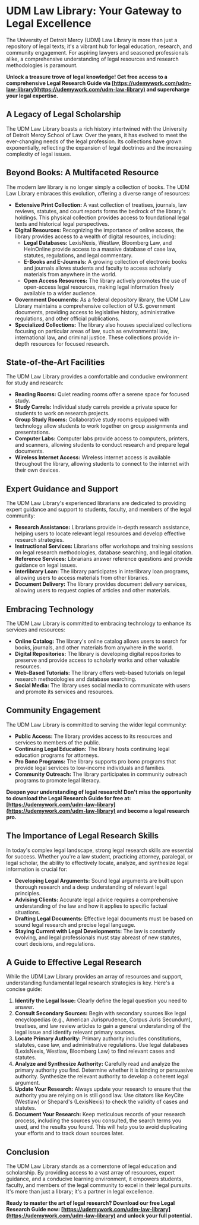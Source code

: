 # UDM Law Library: Your Gateway to Legal Excellence

The University of Detroit Mercy (UDM) Law Library is more than just a repository of legal texts; it's a vibrant hub for legal education, research, and community engagement. For aspiring lawyers and seasoned professionals alike, a comprehensive understanding of legal resources and research methodologies is paramount.

**Unlock a treasure trove of legal knowledge! Get free access to a comprehensive Legal Research Guide via [https://udemywork.com/udm-law-library](https://udemywork.com/udm-law-library) and supercharge your legal expertise.**

## A Legacy of Legal Scholarship

The UDM Law Library boasts a rich history intertwined with the University of Detroit Mercy School of Law. Over the years, it has evolved to meet the ever-changing needs of the legal profession. Its collections have grown exponentially, reflecting the expansion of legal doctrines and the increasing complexity of legal issues.

## Beyond Books: A Multifaceted Resource

The modern law library is no longer simply a collection of books. The UDM Law Library embraces this evolution, offering a diverse range of resources:

*   **Extensive Print Collection:** A vast collection of treatises, journals, law reviews, statutes, and court reports forms the bedrock of the library's holdings. This physical collection provides access to foundational legal texts and historical legal perspectives.
*   **Digital Resources:** Recognizing the importance of online access, the library provides access to a wealth of digital resources, including:
    *   **Legal Databases:** LexisNexis, Westlaw, Bloomberg Law, and HeinOnline provide access to a massive database of case law, statutes, regulations, and legal commentary.
    *   **E-Books and E-Journals:** A growing collection of electronic books and journals allows students and faculty to access scholarly materials from anywhere in the world.
    *   **Open Access Resources:** The library actively promotes the use of open-access legal resources, making legal information freely available to a wider audience.
*   **Government Documents:** As a federal depository library, the UDM Law Library maintains a comprehensive collection of U.S. government documents, providing access to legislative history, administrative regulations, and other official publications.
*   **Specialized Collections:** The library also houses specialized collections focusing on particular areas of law, such as environmental law, international law, and criminal justice. These collections provide in-depth resources for focused research.

## State-of-the-Art Facilities

The UDM Law Library provides a comfortable and conducive environment for study and research:

*   **Reading Rooms:** Quiet reading rooms offer a serene space for focused study.
*   **Study Carrels:** Individual study carrels provide a private space for students to work on research projects.
*   **Group Study Rooms:** Collaborative study rooms equipped with technology allow students to work together on group assignments and presentations.
*   **Computer Labs:** Computer labs provide access to computers, printers, and scanners, allowing students to conduct research and prepare legal documents.
*   **Wireless Internet Access:** Wireless internet access is available throughout the library, allowing students to connect to the internet with their own devices.

## Expert Guidance and Support

The UDM Law Library's experienced librarians are dedicated to providing expert guidance and support to students, faculty, and members of the legal community:

*   **Research Assistance:** Librarians provide in-depth research assistance, helping users to locate relevant legal resources and develop effective research strategies.
*   **Instructional Services:** Librarians offer workshops and training sessions on legal research methodologies, database searching, and legal citation.
*   **Reference Services:** Librarians answer reference questions and provide guidance on legal issues.
*   **Interlibrary Loan:** The library participates in interlibrary loan programs, allowing users to access materials from other libraries.
*   **Document Delivery:** The library provides document delivery services, allowing users to request copies of articles and other materials.

## Embracing Technology

The UDM Law Library is committed to embracing technology to enhance its services and resources:

*   **Online Catalog:** The library's online catalog allows users to search for books, journals, and other materials from anywhere in the world.
*   **Digital Repositories:** The library is developing digital repositories to preserve and provide access to scholarly works and other valuable resources.
*   **Web-Based Tutorials:** The library offers web-based tutorials on legal research methodologies and database searching.
*   **Social Media:** The library uses social media to communicate with users and promote its services and resources.

## Community Engagement

The UDM Law Library is committed to serving the wider legal community:

*   **Public Access:** The library provides access to its resources and services to members of the public.
*   **Continuing Legal Education:** The library hosts continuing legal education programs for attorneys.
*   **Pro Bono Programs:** The library supports pro bono programs that provide legal services to low-income individuals and families.
*   **Community Outreach:** The library participates in community outreach programs to promote legal literacy.

**Deepen your understanding of legal research! Don't miss the opportunity to download the Legal Research Guide for free at: [https://udemywork.com/udm-law-library](https://udemywork.com/udm-law-library) and become a legal research pro.**

## The Importance of Legal Research Skills

In today's complex legal landscape, strong legal research skills are essential for success. Whether you're a law student, practicing attorney, paralegal, or legal scholar, the ability to effectively locate, analyze, and synthesize legal information is crucial for:

*   **Developing Legal Arguments:** Sound legal arguments are built upon thorough research and a deep understanding of relevant legal principles.
*   **Advising Clients:** Accurate legal advice requires a comprehensive understanding of the law and how it applies to specific factual situations.
*   **Drafting Legal Documents:** Effective legal documents must be based on sound legal research and precise legal language.
*   **Staying Current with Legal Developments:** The law is constantly evolving, and legal professionals must stay abreast of new statutes, court decisions, and regulations.

## A Guide to Effective Legal Research

While the UDM Law Library provides an array of resources and support, understanding fundamental legal research strategies is key. Here's a concise guide:

1.  **Identify the Legal Issue:** Clearly define the legal question you need to answer.
2.  **Consult Secondary Sources:** Begin with secondary sources like legal encyclopedias (e.g., American Jurisprudence, Corpus Juris Secundum), treatises, and law review articles to gain a general understanding of the legal issue and identify relevant primary sources.
3.  **Locate Primary Authority:** Primary authority includes constitutions, statutes, case law, and administrative regulations. Use legal databases (LexisNexis, Westlaw, Bloomberg Law) to find relevant cases and statutes.
4.  **Analyze and Synthesize Authority:** Carefully read and analyze the primary authority you find. Determine whether it is binding or persuasive authority. Synthesize the relevant authority to develop a coherent legal argument.
5.  **Update Your Research:** Always update your research to ensure that the authority you are relying on is still good law. Use citators like KeyCite (Westlaw) or Shepard's (LexisNexis) to check the validity of cases and statutes.
6.  **Document Your Research:** Keep meticulous records of your research process, including the sources you consulted, the search terms you used, and the results you found. This will help you to avoid duplicating your efforts and to track down sources later.

## Conclusion

The UDM Law Library stands as a cornerstone of legal education and scholarship. By providing access to a vast array of resources, expert guidance, and a conducive learning environment, it empowers students, faculty, and members of the legal community to excel in their legal pursuits. It's more than just a library; it's a partner in legal excellence.

**Ready to master the art of legal research? Download our free Legal Research Guide now: [https://udemywork.com/udm-law-library](https://udemywork.com/udm-law-library) and unlock your full potential.**
